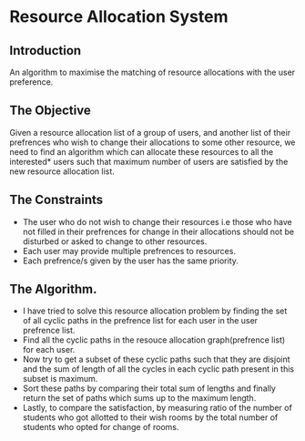 # Resource Allocation System
## Introduction
An algorithm to maximise the matching of resource allocations with the user preference.

## The Objective
Given a resource allocation list of a group of users, and another list of their prefrences who wish to change their allocations to some other resource, we need to find an algorithm which can allocate these resources to all the interested* users such that maximum number of users are satisfied by the new resource allocation list. 

## The Constraints
- The user who do not wish to change their resources i.e those who have not filled in their prefrences for change in their allocations should not be disturbed or asked to change to other resources.
- Each user may provide multiple prefrences to resources.
- Each prefrence/s given by the user has the same priority.

## The Algorithm.
- I have tried to solve this resource allocation problem by finding the set of all cyclic paths in the prefrence list for each user in the user prefrence list.
- Find all the cyclic paths in the resouce allocation graph(prefrence list) for each user.
- Now try to get a subset of these cyclic paths such that they are disjoint and the sum of length of all the cycles in each cyclic path present in this subset is maximum.
- Sort these paths by comparing their total sum of lengths and finally return the set of paths which sums up to the maximum length.
- Lastly, to compare the satisfaction, by measuring ratio of the number of students who got allotted to their wish rooms by the total number of students who opted for change of rooms.
